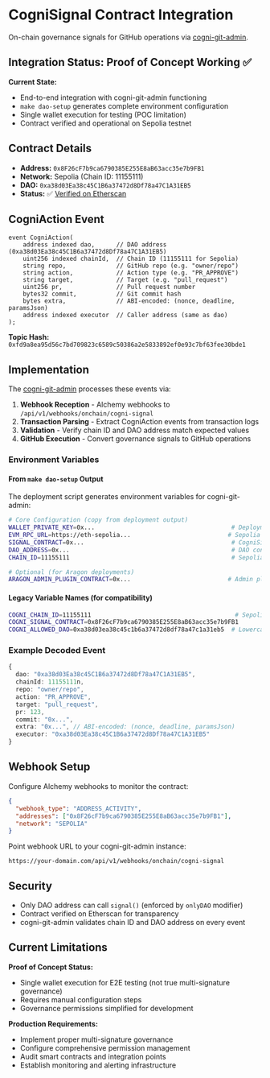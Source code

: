 # CogniSignal Contract Integration

On-chain governance signals for GitHub operations via [cogni-git-admin](https://github.com/Cogni-DAO/cogni-git-admin/blob/main/AGENTS.md).

## Integration Status: Proof of Concept Working ✅

**Current State:**
- End-to-end integration with cogni-git-admin functioning
- `make dao-setup` generates complete environment configuration
- Single wallet execution for testing (POC limitation)
- Contract verified and operational on Sepolia testnet

## Contract Details
- **Address:** `0x8F26cF7b9ca6790385E255E8aB63acc35e7b9FB1`
- **Network:** Sepolia (Chain ID: 11155111) 
- **DAO:** `0xa38d03Ea38c45C1B6a37472d8Df78a47C1A31EB5`
- **Status:** ✅ [Verified on Etherscan](https://sepolia.etherscan.io/address/0x8f26cf7b9ca6790385e255e8ab63acc35e7b9fb1)

## CogniAction Event

```solidity
event CogniAction(
    address indexed dao,      // DAO address (0xa38d03Ea38c45C1B6a37472d8Df78a47C1A31EB5)
    uint256 indexed chainId,  // Chain ID (11155111 for Sepolia) 
    string repo,              // GitHub repo (e.g. "owner/repo")
    string action,            // Action type (e.g. "PR_APPROVE")
    string target,            // Target (e.g. "pull_request")
    uint256 pr,               // Pull request number
    bytes32 commit,           // Git commit hash
    bytes extra,              // ABI-encoded: (nonce, deadline, paramsJson)
    address indexed executor  // Caller address (same as dao)
);
```

**Topic Hash:** `0xfd9a8ea95d56c7bd709823c6589c50386a2e5833892ef0e93c7bf63fee30bde1`

## Implementation

The [cogni-git-admin](https://github.com/Cogni-DAO/cogni-git-admin) processes these events via:

1. **Webhook Reception** - Alchemy webhooks to `/api/v1/webhooks/onchain/cogni-signal`
2. **Transaction Parsing** - Extract CogniAction events from transaction logs
3. **Validation** - Verify chain ID and DAO address match expected values
4. **GitHub Execution** - Convert governance signals to GitHub operations

### Environment Variables

#### From `make dao-setup` Output

The deployment script generates environment variables for cogni-git-admin:

```bash
# Core Configuration (copy from deployment output)
WALLET_PRIVATE_KEY=0x...                                      # Deployment wallet
EVM_RPC_URL=https://eth-sepolia...                           # Sepolia RPC
SIGNAL_CONTRACT=0x...                                         # CogniSignal address
DAO_ADDRESS=0x...                                             # DAO contract
CHAIN_ID=11155111                                             # Sepolia

# Optional (for Aragon deployments)
ARAGON_ADMIN_PLUGIN_CONTRACT=0x...                           # Admin plugin address
```

#### Legacy Variable Names (for compatibility)

```bash
COGNI_CHAIN_ID=11155111                                        # Sepolia
COGNI_SIGNAL_CONTRACT=0x8F26cF7b9ca6790385E255E8aB63acc35e7b9FB1
COGNI_ALLOWED_DAO=0xa38d03ea38c45c1b6a37472d8df78a47c1a31eb5  # Lowercase
```

### Example Decoded Event
```typescript
{
  dao: "0xa38d03Ea38c45C1B6a37472d8Df78a47C1A31EB5",
  chainId: 11155111n,
  repo: "owner/repo",
  action: "PR_APPROVE", 
  target: "pull_request",
  pr: 123,
  commit: "0x...",
  extra: "0x...", // ABI-encoded: (nonce, deadline, paramsJson)
  executor: "0xa38d03Ea38c45C1B6a37472d8Df78a47C1A31EB5"
}
```

## Webhook Setup

Configure Alchemy webhooks to monitor the contract:

```json
{
  "webhook_type": "ADDRESS_ACTIVITY", 
  "addresses": ["0x8F26cF7b9ca6790385E255E8aB63acc35e7b9FB1"],
  "network": "SEPOLIA"
}
```

Point webhook URL to your cogni-git-admin instance:
```
https://your-domain.com/api/v1/webhooks/onchain/cogni-signal
```

## Security
- Only DAO address can call `signal()` (enforced by `onlyDAO` modifier)
- Contract verified on Etherscan for transparency  
- cogni-git-admin validates chain ID and DAO address on every event

## Current Limitations

**Proof of Concept Status:**
- Single wallet execution for E2E testing (not true multi-signature governance)
- Requires manual configuration steps
- Governance permissions simplified for development

**Production Requirements:**
- Implement proper multi-signature governance
- Configure comprehensive permission management
- Audit smart contracts and integration points
- Establish monitoring and alerting infrastructure